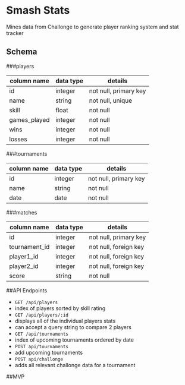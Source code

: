 # Smash Stats

Mines data from Challonge to generate player ranking system and stat tracker

## Schema

###players

column name | data type | details
------------|-----------|-----------------------
id          | integer   | not null, primary key
name        | string    | not null, unique
skill       | float     | not null
games_played| integer   | not null
wins        | integer   | not null
losses      | integer   | not null


###tournaments

column name | data type | details
------------|-----------|-----------------------
id          | integer   | not null, primary key
name        | string    | not null
date        | date      | not null

###matches

column name   | data type | details
--------------|-----------|-----------------------
id            | integer   | not null, primary key
tournament_id | integer   | not null, foreign key
player1_id    | integer   | not null, foreign key
player2_id    | integer   | not null, foreign key
score         | string    | not null



##API Endpoints

- `GET /api/players`
 -  index of players sorted by skill rating
- `GET /api/players/:id`
 - displays all of the individual players stats
 - can accept a query string to compare 2 players
- `GET /api/tournaments`
 - index of upcoming tournaments ordered by date
- `POST api/tournaments`
 - add upcoming tournaments
- `POST api/challonge`
 - adds all relevant challonge data for a tournament


##MVP

